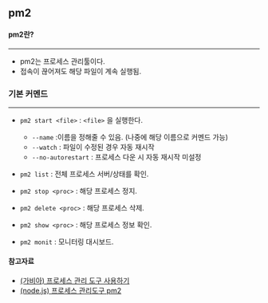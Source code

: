 ## pm2

#### pm2란?

---

- pm2는 프로세스 관리툴이다.
- 접속이 끊어져도 해당 파일이 계속 실행됨.



### 기본 커멘드

---

- `pm2 start <file>` : `<file>` 을 실행한다. 
  - `--name` :이름을 정해줄 수 있음. (나중에 해당 이름으로 커멘드 가능)
  - `--watch` : 파일이 수정된 경우 자동 재시작
  - `--no-autorestart` : 프로세스 다운 시 자동 재시작 미설정
- `pm2 list` : 전체 프로세스 서버/상태를 확인.

- `pm2 stop <proc>` : 해당 프로세스 정지.
- `pm2 delete <proc>` : 해당 프로세스 삭제.
- `pm2 show <proc>` : 해당 프로세스 정보 확인.
- `pm2 monit` : 모니터링 대시보드.



#### 참고자료

- [(가비아) 프로세스 관리 도구 사용하기]("https://wiki.gabia.io/nodejs/pm")
- [(node.js) 프로세스 관리도구 pm2]("https://m.blog.naver.com/PostView.nhn?blogId=pjt3591oo&logNo=221034901679&proxyReferer=https:%2F%2Fwww.google.com%2F")